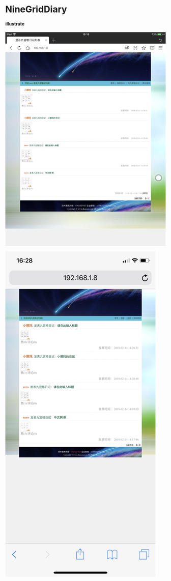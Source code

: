 # NineGridDiary

#### illustrate
![illustrate1](https://github.com/OtakuWeiZhao/NineGridDiary/blob/master/illustrate/illustrate1.png)

![illustrate1](https://github.com/OtakuWeiZhao/NineGridDiary/blob/master/illustrate/illustrate2.png)